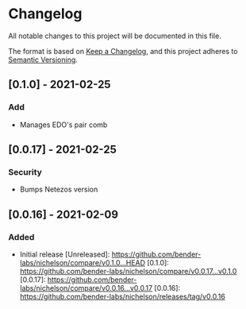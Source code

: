 # Changelog

All notable changes to this project will be documented in this file.

The format is based on [Keep a Changelog](https://keepachangelog.com/en/1.0.0/),
and this project adheres to [Semantic Versioning](https://semver.org/spec/v2.0.0.html).

## [0.1.0] - 2021-02-25

### Add
- Manages EDO's pair comb

## [0.0.17] - 2021-02-25

### Security
- Bumps Netezos version

## [0.0.16] - 2021-02-09

### Added
- Initial release
[Unreleased]: https://github.com/bender-labs/nichelson/compare/v0.1.0...HEAD
[0.1.0]: https://github.com/bender-labs/nichelson/compare/v0.0.17...v0.1.0
[0.0.17]: https://github.com/bender-labs/nichelson/compare/v0.0.16...v0.0.17
[0.0.16]: https://github.com/bender-labs/nichelson/releases/tag/v0.0.16
